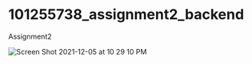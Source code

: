 # 101255738_assignment2_backend
Assignment2


![Screen Shot 2021-12-05 at 10 29 10 PM](https://user-images.githubusercontent.com/57649088/144788297-d861ba14-5cb1-4535-9191-50f1067ad6ce.jpg)
